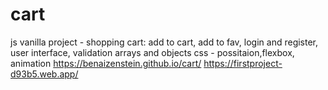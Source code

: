 # cart

js vanilla project - shopping cart:
add to cart,
add to fav,
login and register,
user interface,
validation 
arrays and objects
css - possitaion,flexbox, animation
https://benaizenstein.github.io/cart/
https://firstproject-d93b5.web.app/
